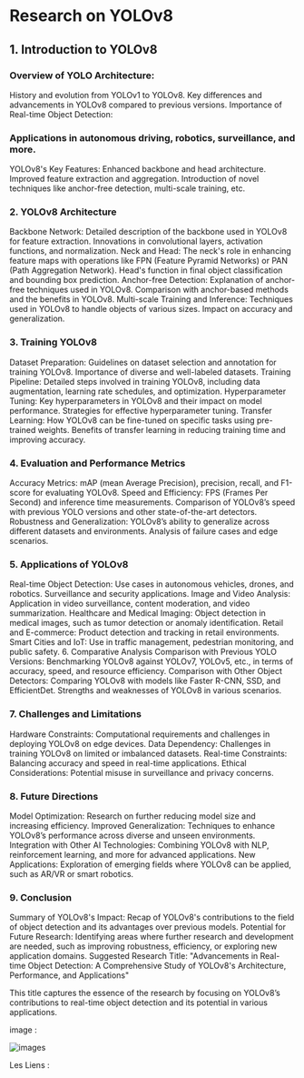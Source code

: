 # Research on YOLOv8
 
 ## 1. Introduction to YOLOv8
### Overview of YOLO Architecture:
History and evolution from YOLOv1 to YOLOv8.
Key differences and advancements in YOLOv8 compared to previous versions.
Importance of Real-time Object Detection:
### Applications in autonomous driving, robotics, surveillance, and more.
YOLOv8's Key Features:
Enhanced backbone and head architecture.
Improved feature extraction and aggregation.
Introduction of novel techniques like anchor-free detection, multi-scale training, etc.
### 2. YOLOv8 Architecture
Backbone Network:
Detailed description of the backbone used in YOLOv8 for feature extraction.
Innovations in convolutional layers, activation functions, and normalization.
Neck and Head:
The neck's role in enhancing feature maps with operations like FPN (Feature Pyramid Networks) or PAN (Path Aggregation Network).
Head's function in final object classification and bounding box prediction.
Anchor-free Detection:
Explanation of anchor-free techniques used in YOLOv8.
Comparison with anchor-based methods and the benefits in YOLOv8.
Multi-scale Training and Inference:
Techniques used in YOLOv8 to handle objects of various sizes.
Impact on accuracy and generalization.
### 3. Training YOLOv8
Dataset Preparation:
Guidelines on dataset selection and annotation for training YOLOv8.
Importance of diverse and well-labeled datasets.
Training Pipeline:
Detailed steps involved in training YOLOv8, including data augmentation, learning rate schedules, and optimization.
Hyperparameter Tuning:
Key hyperparameters in YOLOv8 and their impact on model performance.
Strategies for effective hyperparameter tuning.
Transfer Learning:
How YOLOv8 can be fine-tuned on specific tasks using pre-trained weights.
Benefits of transfer learning in reducing training time and improving accuracy.
### 4. Evaluation and Performance Metrics
Accuracy Metrics:
mAP (mean Average Precision), precision, recall, and F1-score for evaluating YOLOv8.
Speed and Efficiency:
FPS (Frames Per Second) and inference time measurements.
Comparison of YOLOv8’s speed with previous YOLO versions and other state-of-the-art detectors.
Robustness and Generalization:
YOLOv8’s ability to generalize across different datasets and environments.
Analysis of failure cases and edge scenarios.
### 5. Applications of YOLOv8
Real-time Object Detection:
Use cases in autonomous vehicles, drones, and robotics.
Surveillance and security applications.
Image and Video Analysis:
Application in video surveillance, content moderation, and video summarization.
Healthcare and Medical Imaging:
Object detection in medical images, such as tumor detection or anomaly identification.
Retail and E-commerce:
Product detection and tracking in retail environments.
Smart Cities and IoT:
Use in traffic management, pedestrian monitoring, and public safety.
6. Comparative Analysis
Comparison with Previous YOLO Versions:
Benchmarking YOLOv8 against YOLOv7, YOLOv5, etc., in terms of accuracy, speed, and resource efficiency.
Comparison with Other Object Detectors:
Comparing YOLOv8 with models like Faster R-CNN, SSD, and EfficientDet.
Strengths and weaknesses of YOLOv8 in various scenarios.
### 7. Challenges and Limitations
Hardware Constraints:
Computational requirements and challenges in deploying YOLOv8 on edge devices.
Data Dependency:
Challenges in training YOLOv8 on limited or imbalanced datasets.
Real-time Constraints:
Balancing accuracy and speed in real-time applications.
Ethical Considerations:
Potential misuse in surveillance and privacy concerns.
### 8. Future Directions
Model Optimization:
Research on further reducing model size and increasing efficiency.
Improved Generalization:
Techniques to enhance YOLOv8’s performance across diverse and unseen environments.
Integration with Other AI Technologies:
Combining YOLOv8 with NLP, reinforcement learning, and more for advanced applications.
New Applications:
Exploration of emerging fields where YOLOv8 can be applied, such as AR/VR or smart robotics.
### 9. Conclusion
Summary of YOLOv8's Impact:
Recap of YOLOv8's contributions to the field of object detection and its advantages over previous models.
Potential for Future Research:
Identifying areas where further research and development are needed, such as improving robustness, efficiency, or exploring new application domains.
Suggested Research Title:
"Advancements in Real-time Object Detection: A Comprehensive Study of YOLOv8's Architecture, Performance, and Applications"

This title captures the essence of the research by focusing on YOLOv8’s contributions to real-time object detection and its potential in various applications.



 
image :


![images](https://github.com/user-attachments/assets/4c4cf101-1937-47f5-adb3-87655e7260ec)



 
 

 
Les Liens : 
